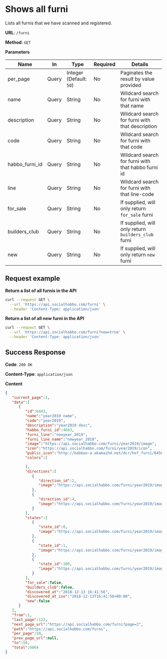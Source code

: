 # Shows all furni
Lists all furnis that we have scanned and registered.

**URL**: `/furni`

**Method**: `GET`

**Parameters**

| Name | In | Type | Required | Details |
| --- | --- | --- | --- | --- |
| per_page | Query | Integer (Default: `50`) | No | Paginates the result by value provided |
| name | Query | String | No | Wildcard search for furni with that name |
| description | Query | String | No | Wildcard search for furni with that description |
| code | Query | String | No | Wildcard search for furni with that code |
| habbo_furni_id | Query | String | No | Wildcard search for furni with that habbo furni id |
| line | Query | String | No | Wildcard search for furni with that line-code |
| for_sale | Query | String | No | If supplied, will only return `for_sale` furni |
| builders_club | Query | String | No | If supplied, will only return `builders_club` furni |
| new | Query | String | No | If supplied, will only return `new` furni |

## Request example
**Return a list of all furnis in the API**
```bash
curl --request GET \
  --url 'https://api.socialhabbo.com/furni' \
  --header 'Content-Type: application/json'
```

**Return a list of all new furni in the API**
```bash
curl --request GET \
  --url 'https://api.socialhabbo.com/furni?new=true' \
  --header 'Content-Type: application/json'
```

## Success Response
**Code**: `200 OK`

**Content-Type**: `application/json`

**Content**
```json
{
   "current_page":1,
   "data":[
      {
         "id":6443,
         "name":"year2019 name",
         "code":"year2019",
         "description":"year2019 desc",
         "habbo_furni_id":4683,
         "furni_line":"newyear_2019",
         "furni_line_name":"newyear_2019",
         "image":"https://api.socialhabbo.com/furni/year2019/image",
         "icon":"https://api.socialhabbo.com/furni/year2019/icon",
         "public_icon":"http://habboo-a.akamaihd.net/dcr/hof_furni/64583/year2019_icon.png",
         "colors":[

         ],
         "directions":[
            {
               "direction_id":2,
               "image":"https://api.socialhabbo.com/furni/year2019/image?direction=2"
            },
            {
               "direction_id":4,
               "image":"https://api.socialhabbo.com/furni/year2019/image?direction=4"
            }
         ],
         "states":[
            {
               "state_id":0,
               "image":"https://api.socialhabbo.com/furni/year2019/image?state=0"
            },
            {
               "state_id":1,
               "image":"https://api.socialhabbo.com/furni/year2019/image?state=1"
            },
            {
               "state_id":100,
               "image":"https://api.socialhabbo.com/furni/year2019/image?state=100"
            }
         ],
         "for_sale":false,
         "builders_club":false,
         "discovered_at":"2018-12-13 16:41:56",
         "discovered_at_iso":"2018-12-13T16:41:56+00:00",
         "new":false
      }
   ],
   "from":1,
   "last_page":122,
   "next_page_url":"https://api.socialhabbo.com/furni?page=2",
   "path":"https://api.socialhabbo.com/furni",
   "per_page":50,
   "prev_page_url":null,
   "to":50,
   "total":6064
}
```
